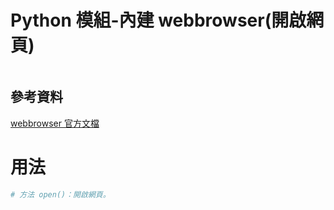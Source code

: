 # Python 模組-內建 webbrowser(開啟網頁)

```
```

## 參考資料

[webbrowser 官方文檔](https://docs.python.org/3/library/webbrowser.html)

# 用法

```Python
# 方法 open()：開啟網頁。
```
